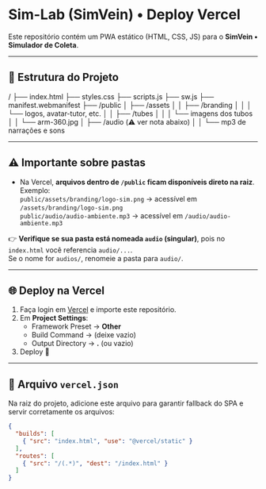 # Sim-Lab (SimVein) • Deploy Vercel

Este repositório contém um PWA estático (HTML, CSS, JS) para o **SimVein • Simulador de Coleta**.

---

## 🚀 Estrutura do Projeto
/
├── index.html
├── styles.css
├── scripts.js
├── sw.js
├── manifest.webmanifest
├── /public
│ ├── /assets
│ │ ├── /branding
│ │ │ └── logos, avatar-tutor, etc.
│ │ ├── /tubes
│ │ │ └── imagens dos tubos
│ │ └── arm-360.jpg
│ ├── /audio (⚠️ ver nota abaixo)
│ │ └── mp3 de narrações e sons


---

## ⚠️ Importante sobre pastas

- Na Vercel, **arquivos dentro de `/public` ficam disponíveis direto na raiz**.  
  Exemplo:  
  `public/assets/branding/logo-sim.png` → acessível em `/assets/branding/logo-sim.png`  
  `public/audio/audio-ambiente.mp3` → acessível em `/audio/audio-ambiente.mp3`

👉 **Verifique se sua pasta está nomeada `audio` (singular)**, pois no `index.html` você referencia `audio/...`.  
Se o nome for `audios/`, renomeie a pasta para `audio/`.

---

## 🌐 Deploy na Vercel

1. Faça login em [Vercel](https://vercel.com) e importe este repositório.
2. Em **Project Settings**:
   - Framework Preset → **Other**
   - Build Command → (deixe vazio)
   - Output Directory → **.** (ou vazio)
3. Deploy 🎉

---

## 🔧 Arquivo `vercel.json`

Na raiz do projeto, adicione este arquivo para garantir fallback do SPA e servir corretamente os arquivos:

```json
{
  "builds": [
    { "src": "index.html", "use": "@vercel/static" }
  ],
  "routes": [
    { "src": "/(.*)", "dest": "/index.html" }
  ]
}
